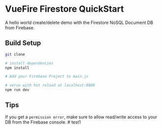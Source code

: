 # VueFire Firestore QuickStart

A hello world create/delete demo with the Firestore NoSQL Document DB from Firebase.

## Build Setup

``` bash
git clone

# install dependencies
npm install

# Add your Firebase Project to main.js

# serve with hot reload at localhost:8080
npm run dev
```

## Tips

If you get a `permission error`, make sure to allow read/write access to your DB from the Firebase console. # test1

